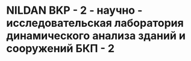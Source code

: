 # NILDAN BKP - 2 - научно - исследовательская лаборатория динамического анализа зданий и сооружений БКП - 2
